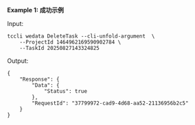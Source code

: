 **Example 1: 成功示例**



Input: 

```
tccli wedata DeleteTask --cli-unfold-argument  \
    --ProjectId 1464962169590902784 \
    --TaskId 20250827143324825
```

Output: 
```
{
    "Response": {
        "Data": {
            "Status": true
        },
        "RequestId": "37799972-cad9-4d68-aa52-21136956b2c5"
    }
}
```


